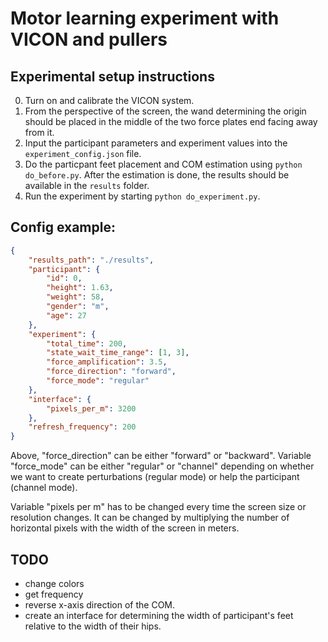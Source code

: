 # Motor learning experiment with VICON and pullers

## Experimental setup instructions

0. Turn on and calibrate the VICON system.
1. From the perspective of the screen, the wand determining the origin should be placed in the middle of the two force plates end facing away from it.
2. Input the participant parameters and experiment values into the `experiment_config.json` file.
3. Do the particpant feet placement and COM estimation using `python do_before.py`. After the estimation is done, the results should be available in the `results` folder.
4. Run the experiment by starting `python do_experiment.py`.

## Config example:

```json
{
    "results_path": "./results",
    "participant": {
        "id": 0,
        "height": 1.63,
        "weight": 58,
        "gender": "m",
        "age": 27
    },
    "experiment": {
        "total_time": 200,
        "state_wait_time_range": [1, 3],
        "force_amplification": 3.5,
        "force_direction": "forward",
        "force_mode": "regular"
    },
    "interface": {
        "pixels_per_m": 3200
    },
    "refresh_frequency": 200
}
```

Above, "force_direction" can be either "forward" or "backward". Variable "force_mode" can be either "regular" or "channel" depending on whether we want to create perturbations (regular mode) or help the participant (channel mode).

Variable "pixels per m" has to be changed every time the screen size or resolution changes. It can be changed by multiplying the number of horizontal pixels with the width of the screen in meters.

## TODO

- change colors
- get frequency
- reverse x-axis direction of the COM.
- create an interface for determining the width of participant's feet relative to the width of their hips.